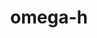 ---
title: "omega-h"
layout: cache
categories: [package, develop-2024-03-10]
meta: {"versions": ["9.34.13"], "compilers": ["cce@=15.0.1", "gcc@=10.3.0", "gcc@=11.4.0", "gcc@=9.4.0", "oneapi@=2024.0.0"], "oss": ["rhel8", "sle_hpc15", "ubuntu20.04", "ubuntu22.04"], "platforms": ["linux"], "targets": ["neoverse_v1", "neoverse_v2", "ppc64le", "x86_64_v3", "x86_64_v4", "zen4"], "stacks": ["e4s", "e4s-cray-rhel", "e4s-cray-sles", "e4s-neoverse-v2", "e4s-neoverse_v1", "e4s-oneapi", "e4s-power", "root"], "num_specs": 12, "num_specs_by_stack": {"root": 12, "e4s-cray-rhel": 1, "e4s-cray-sles": 1, "e4s-power": 2, "e4s-neoverse_v1": 3, "e4s-neoverse-v2": 3, "e4s": 1, "e4s-oneapi": 1}}
spec_details: [{"hash": "sjlucvnam53otpuozn3rifffowwwz6wd", "compiler": "cce@=15.0.1", "versions": ["9.34.13"], "os": "rhel8", "platform": "linux", "target": "zen4", "variants": ["build_system=cmake", "build_type=Release", "~cuda", "~examples", "generator=make", "~gmsh", "~ipo", "~kokkos", "+mpi", "+optimize", "+shared", "+symbols", "~throw", "+trilinos", "~warnings", "+zlib"], "stacks": ["root", "e4s-cray-rhel"], "size": "-", "tarball": "https://binaries.spack.io/develop-2024-03-10/build_cache/linux-rhel8-zen4/cce-15.0.1/omega-h-9.34.13/linux-rhel8-zen4-cce-15.0.1-omega-h-9.34.13-sjlucvnam53otpuozn3rifffowwwz6wd.spack"}, {"hash": "fmegzm4ey7ufi6ubqzrtovhdcvstpkrz", "compiler": "gcc@=10.3.0", "versions": ["9.34.13"], "os": "sle_hpc15", "platform": "linux", "target": "x86_64_v4", "variants": ["build_system=cmake", "build_type=Release", "~cuda", "~examples", "generator=make", "~gmsh", "~ipo", "~kokkos", "+mpi", "+optimize", "+shared", "+symbols", "~throw", "+trilinos", "~warnings", "+zlib"], "stacks": ["root", "e4s-cray-sles"], "size": "-", "tarball": "https://binaries.spack.io/develop-2024-03-10/build_cache/linux-sle_hpc15-x86_64_v4/gcc-10.3.0/omega-h-9.34.13/linux-sle_hpc15-x86_64_v4-gcc-10.3.0-omega-h-9.34.13-fmegzm4ey7ufi6ubqzrtovhdcvstpkrz.spack"}, {"hash": "2ottpw3owb742pe6ughb7qhdfulm7wuc", "compiler": "gcc@=9.4.0", "versions": ["9.34.13"], "os": "ubuntu20.04", "platform": "linux", "target": "ppc64le", "variants": ["build_system=cmake", "build_type=Release", "+cuda", "cuda_arch=70", "~examples", "generator=make", "~gmsh", "~ipo", "~kokkos", "+mpi", "+optimize", "+shared", "+symbols", "~throw", "+trilinos", "~warnings", "+zlib"], "stacks": ["e4s-power", "root"], "size": "-", "tarball": "https://binaries.spack.io/develop-2024-03-10/build_cache/linux-ubuntu20.04-ppc64le/gcc-9.4.0/omega-h-9.34.13/linux-ubuntu20.04-ppc64le-gcc-9.4.0-omega-h-9.34.13-2ottpw3owb742pe6ughb7qhdfulm7wuc.spack"}, {"hash": "hj6yzukp5i2ebxcwwoa5xukfp62bqrkj", "compiler": "gcc@=9.4.0", "versions": ["9.34.13"], "os": "ubuntu20.04", "platform": "linux", "target": "ppc64le", "variants": ["build_system=cmake", "build_type=Release", "~cuda", "~examples", "generator=make", "~gmsh", "~ipo", "~kokkos", "+mpi", "+optimize", "+shared", "+symbols", "~throw", "+trilinos", "~warnings", "+zlib"], "stacks": ["e4s-power", "root"], "size": "-", "tarball": "https://binaries.spack.io/develop-2024-03-10/build_cache/linux-ubuntu20.04-ppc64le/gcc-9.4.0/omega-h-9.34.13/linux-ubuntu20.04-ppc64le-gcc-9.4.0-omega-h-9.34.13-hj6yzukp5i2ebxcwwoa5xukfp62bqrkj.spack"}, {"hash": "un3ahvhajlus4wn5jr7jpo54csxmyjoa", "compiler": "gcc@=11.4.0", "versions": ["9.34.13"], "os": "ubuntu22.04", "platform": "linux", "target": "neoverse_v1", "variants": ["build_system=cmake", "build_type=Release", "~cuda", "~examples", "generator=make", "~gmsh", "~ipo", "~kokkos", "+mpi", "+optimize", "+shared", "+symbols", "~throw", "+trilinos", "~warnings", "+zlib"], "stacks": ["root", "e4s-neoverse_v1"], "size": "-", "tarball": "https://binaries.spack.io/develop-2024-03-10/build_cache/linux-ubuntu22.04-neoverse_v1/gcc-11.4.0/omega-h-9.34.13/linux-ubuntu22.04-neoverse_v1-gcc-11.4.0-omega-h-9.34.13-un3ahvhajlus4wn5jr7jpo54csxmyjoa.spack"}, {"hash": "q423c45mdelnrchedfbcxfet6c6dyejm", "compiler": "gcc@=11.4.0", "versions": ["9.34.13"], "os": "ubuntu22.04", "platform": "linux", "target": "neoverse_v1", "variants": ["build_system=cmake", "build_type=Release", "+cuda", "cuda_arch=80", "~examples", "generator=make", "~gmsh", "~ipo", "~kokkos", "+mpi", "+optimize", "+shared", "+symbols", "~throw", "+trilinos", "~warnings", "+zlib"], "stacks": ["root", "e4s-neoverse_v1"], "size": "-", "tarball": "https://binaries.spack.io/develop-2024-03-10/build_cache/linux-ubuntu22.04-neoverse_v1/gcc-11.4.0/omega-h-9.34.13/linux-ubuntu22.04-neoverse_v1-gcc-11.4.0-omega-h-9.34.13-q423c45mdelnrchedfbcxfet6c6dyejm.spack"}, {"hash": "lt3axgt4t5pg56x72xqoepozojugzcrz", "compiler": "gcc@=11.4.0", "versions": ["9.34.13"], "os": "ubuntu22.04", "platform": "linux", "target": "neoverse_v1", "variants": ["build_system=cmake", "build_type=Release", "+cuda", "cuda_arch=75", "~examples", "generator=make", "~gmsh", "~ipo", "~kokkos", "+mpi", "+optimize", "+shared", "+symbols", "~throw", "+trilinos", "~warnings", "+zlib"], "stacks": ["root", "e4s-neoverse_v1"], "size": "-", "tarball": "https://binaries.spack.io/develop-2024-03-10/build_cache/linux-ubuntu22.04-neoverse_v1/gcc-11.4.0/omega-h-9.34.13/linux-ubuntu22.04-neoverse_v1-gcc-11.4.0-omega-h-9.34.13-lt3axgt4t5pg56x72xqoepozojugzcrz.spack"}, {"hash": "blrhtid23ljiqe7cpjz52fdvfzu765s4", "compiler": "gcc@=11.4.0", "versions": ["9.34.13"], "os": "ubuntu22.04", "platform": "linux", "target": "neoverse_v2", "variants": ["build_system=cmake", "build_type=Release", "~cuda", "~examples", "generator=make", "~gmsh", "~ipo", "~kokkos", "+mpi", "+optimize", "+shared", "+symbols", "~throw", "+trilinos", "~warnings", "+zlib"], "stacks": ["e4s-neoverse-v2", "root"], "size": "-", "tarball": "https://binaries.spack.io/develop-2024-03-10/build_cache/linux-ubuntu22.04-neoverse_v2/gcc-11.4.0/omega-h-9.34.13/linux-ubuntu22.04-neoverse_v2-gcc-11.4.0-omega-h-9.34.13-blrhtid23ljiqe7cpjz52fdvfzu765s4.spack"}, {"hash": "ukauijh3tifkkvasapcndwtimthw2yge", "compiler": "gcc@=11.4.0", "versions": ["9.34.13"], "os": "ubuntu22.04", "platform": "linux", "target": "neoverse_v2", "variants": ["build_system=cmake", "build_type=Release", "+cuda", "cuda_arch=75", "~examples", "generator=make", "~gmsh", "~ipo", "~kokkos", "+mpi", "+optimize", "+shared", "+symbols", "~throw", "+trilinos", "~warnings", "+zlib"], "stacks": ["e4s-neoverse-v2", "root"], "size": "-", "tarball": "https://binaries.spack.io/develop-2024-03-10/build_cache/linux-ubuntu22.04-neoverse_v2/gcc-11.4.0/omega-h-9.34.13/linux-ubuntu22.04-neoverse_v2-gcc-11.4.0-omega-h-9.34.13-ukauijh3tifkkvasapcndwtimthw2yge.spack"}, {"hash": "e7frlf3r52pinz6frfxnkzjod4oruwam", "compiler": "gcc@=11.4.0", "versions": ["9.34.13"], "os": "ubuntu22.04", "platform": "linux", "target": "neoverse_v2", "variants": ["build_system=cmake", "build_type=Release", "+cuda", "cuda_arch=80", "~examples", "generator=make", "~gmsh", "~ipo", "~kokkos", "+mpi", "+optimize", "+shared", "+symbols", "~throw", "+trilinos", "~warnings", "+zlib"], "stacks": ["e4s-neoverse-v2", "root"], "size": "-", "tarball": "https://binaries.spack.io/develop-2024-03-10/build_cache/linux-ubuntu22.04-neoverse_v2/gcc-11.4.0/omega-h-9.34.13/linux-ubuntu22.04-neoverse_v2-gcc-11.4.0-omega-h-9.34.13-e7frlf3r52pinz6frfxnkzjod4oruwam.spack"}, {"hash": "dvzcjddp2aekskmbukttyin6ikgy63is", "compiler": "gcc@=11.4.0", "versions": ["9.34.13"], "os": "ubuntu22.04", "platform": "linux", "target": "x86_64_v3", "variants": ["build_system=cmake", "build_type=Release", "~cuda", "~examples", "generator=make", "~gmsh", "~ipo", "~kokkos", "+mpi", "+optimize", "+shared", "+symbols", "~throw", "+trilinos", "~warnings", "+zlib"], "stacks": ["root", "e4s"], "size": "-", "tarball": "https://binaries.spack.io/develop-2024-03-10/build_cache/linux-ubuntu22.04-x86_64_v3/gcc-11.4.0/omega-h-9.34.13/linux-ubuntu22.04-x86_64_v3-gcc-11.4.0-omega-h-9.34.13-dvzcjddp2aekskmbukttyin6ikgy63is.spack"}, {"hash": "wzanasdpratdmuqfajj7zowpacm56vcw", "compiler": "oneapi@=2024.0.0", "versions": ["9.34.13"], "os": "ubuntu22.04", "platform": "linux", "target": "x86_64_v3", "variants": ["build_system=cmake", "build_type=Release", "~cuda", "~examples", "generator=make", "~gmsh", "~ipo", "~kokkos", "+mpi", "+optimize", "+shared", "+symbols", "~throw", "+trilinos", "~warnings", "+zlib"], "stacks": ["e4s-oneapi", "root"], "size": "-", "tarball": "https://binaries.spack.io/develop-2024-03-10/build_cache/linux-ubuntu22.04-x86_64_v3/oneapi-2024.0.0/omega-h-9.34.13/linux-ubuntu22.04-x86_64_v3-oneapi-2024.0.0-omega-h-9.34.13-wzanasdpratdmuqfajj7zowpacm56vcw.spack"}]
---